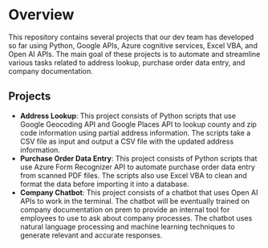 # Overview

This repository contains several projects that our dev team has developed so far using Python, Google APIs, Azure cognitive services, Excel VBA, and Open AI APIs. The main goal of these projects is to automate and streamline various tasks related to address lookup, purchase order data entry, and company documentation.

## Projects

- **Address Lookup**: This project consists of Python scripts that use Google Geocoding API and Google Places API to lookup county and zip code information using partial address information. The scripts take a CSV file as input and output a CSV file with the updated address information.
- **Purchase Order Data Entry**: This project consists of Python scripts that use Azure Form Recognizer API to automate purchase order data entry from scanned PDF files. The scripts also use Excel VBA to clean and format the data before importing it into a database.
- **Company Chatbot**: This project consists of a chatbot that uses Open AI APIs to work in the terminal. The chatbot will be eventually trained on company documentation on prem to provide an internal tool for employees to use to ask about company processes. The chatbot uses natural language processing and machine learning techniques to generate relevant and accurate responses.
